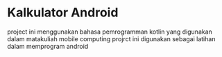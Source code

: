 # Kalkulator Android
project ini menggunakan bahasa pemrogramman kotlin yang digunakan dalam matakuliah mobile computing 
projrct ini digunakan sebagai latihan dalam memprogram android 
